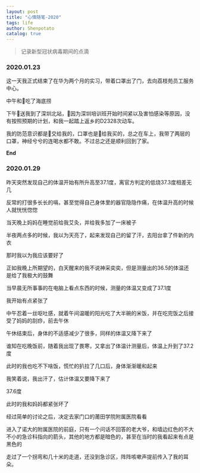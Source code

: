 ```yaml
---
layout: post
title: "心情随笔-2020"
tags: life 
author: Shenpotato
catalog: true
---
```




> 记录新型冠状病毒期间的点滴



### 2020.01.23

这一天我正式结束了在华为两个月的实习，带着口罩出了门，去向荔枝苑员工服务中心。

中午和🐷吃了海底捞

下午🐷送我到了深圳北站，🐷因为深圳培训班开始时间紧以及害怕感染等原因，没有按照预期的计划，和我一起踏上返乡的D2328次动车。

我的防范意识都是🐷交给我的，口罩也是🐷给我买的，总之在车上，我带了两层的口罩，神经兮兮的连喝水都不敢。不过总之还是顺利回到了家。

**End**



### 2020.01.29

昨天突然发现自己的体温开始有所升高至37.1度，离官方判定的低烧37.3度相差无几

反常的打很多长长的嗝，甚至觉得自己身体里的器官隐隐作痛，在体温升高的时候人就恍恍惚惚

当天晚上妈妈在睡觉前给我艾灸，并给我多加了一床被子

半夜两点多的时候，我以为天亮了，起来发现自己的留了汗，去阳台拿了件新的内衣



那时我以为我应该要好了

正如我晚上所期望的，白天醒来的我不说神采奕奕，但是测量出的36.5的体温还是给了我极大的鼓舞

当早晨无所事事的在电脑上看点东西的时候，测量的体温又变成了37.1度

我开始有点紧张了

中午忍着一丝呕吐感，就着午间温暖的阳光吃了大半碗的米饭，并在吃完饭之后接受了妈妈的刮痧，前去午休

午休结束后，身体的不适感减少了很多，同样的体温又降下来了

谁知在吃晚饭前，随着我出现了畏寒，又拿出了体温计测量后，体温上升到了37.2度

此时的我也吃不下啥饭，慌忙的扒拉了几口后，身体渐渐暖和起来

我笑着说，我出汗了，估计体温又要降下来了

37.6度

此时的我和妈妈都紧张坏了

经过简单的讨论之后，决定去家门口的莆田学院附属医院看看

进入了诺大的附属医院的前庭，只有一个问话不回答的老大爷，和墙边红色的不大不小的急诊科指向的箭头，其他的地方都是暗色的，甚至在当时的我看起来有点是黑色的

走过了一个拐弯和几十米的走道，还没到急诊区，阵阵咳嗽声提前传入了我的耳朵。